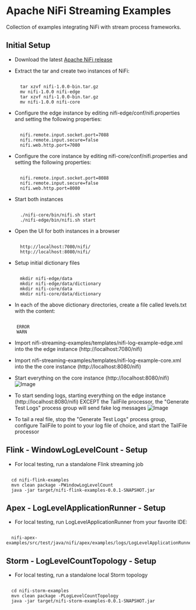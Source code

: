 # Apache NiFi Streaming Examples
Collection of examples integrating NiFi with stream process frameworks.

## Initial Setup

* Download the latest [Apache NiFi release](https://nifi.apache.org/download.html)

* Extract the tar and create two instances of NiFi:
  <pre><code>  
    tar xzvf nifi-1.0.0-bin.tar.gz
    mv nifi-1.0.0 nifi-edge
    tar xzvf nifi-1.0.0-bin.tar.gz
    mv nifi-1.0.0 nifi-core
  </code></pre>
* Configure the edge instance by editing nifi-edge/conf/nifi.properties and setting the following properties:
  <pre><code>  
    nifi.remote.input.socket.port=7088
    nifi.remote.input.secure=false
    nifi.web.http.port=7080
  </code></pre>
* Configure the core instance by editing nifi-core/conf/nifi.properties and setting the following properties:
  <pre><code> 
    nifi.remote.input.socket.port=8088
    nifi.remote.input.secure=false
    nifi.web.http.port=8080
  </code></pre> 
* Start both instances
  <pre><code> 
    ./nifi-core/bin/nifi.sh start
    ./nifi-edge/bin/nifi.sh start
  </code></pre>
* Open the UI for both instances in a browser
  <pre><code> 
    http://localhost:7080/nifi/
    http://localhost:8080/nifi/
  </code></pre>
* Setup initial dictionary files
  <pre><code>
    mkdir nifi-edge/data
    mkdir nifi-edge/data/dictionary
    mkdir nifi-core/data
    mkdir nifi-core/data/dictionary
  </code></pre>
* In each of the above dictionary directories, create a file called levels.txt with the content:
<pre><code>
    ERROR
    WARN
</code></pre>

* Import nifi-streaming-examples/templates/nifi-log-example-edge.xml into the the edge instance (http://localhost:7080/nifi)

* Import nifi-streaming-examples/templates/nifi-log-example-core.xml into the the core instance (http://localhost:8080/nifi)

* Start everything on the core instance (http://localhost:8080/nifi)
![Image](https://github.com/bbende/nifi-streaming-examples/blob/master/screens/nifi-core.png?raw=true)

* To start sending logs, starting everything on the edge instance (http://localhost:8080/nifi) EXCEPT the TailFile processor, the "Generate Test Logs" process group will send fake log messages
![Image](https://github.com/bbende/nifi-streaming-examples/blob/master/screens/nifi-edge.png?raw=true)

* To tail a real file, stop the "Generate Test Logs" process group, configure TailFile to point to your log file of choice, and start the TailFile processor

## Flink - WindowLogLevelCount - Setup
* For local testing, run a standalone Flink streaming job
<pre><code>
  cd nifi-flink-examples
  mvn clean package -PWindowLogLevelCount
  java -jar target/nifi-flink-examples-0.0.1-SNAPSHOT.jar
</code></pre>

## Apex - LogLevelApplicationRunner - Setup

* For local testing, run LogLevelApplicationRunner from your favorite IDE:
<pre><code>
  nifi-apex-examples/src/test/java/nifi/apex/examples/logs/LogLevelApplicationRunner.java
</code></pre>

## Storm - LogLevelCountTopology - Setup

* For local testing, run a standalone local Storm topology
<pre><code>
  cd nifi-storm-examples
  mvn clean package -PLogLevelCountTopology
  java -jar target/nifi-storm-examples-0.0.1-SNAPSHOT.jar
</code></pre>
